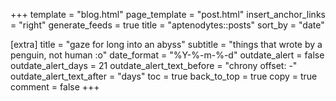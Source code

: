 +++
template = "blog.html"
page_template = "post.html"
insert_anchor_links = "right"
generate_feeds = true
title = "aptenodytes::posts"
sort_by = "date"

[extra]
title = "gaze for long into an abyss"
subtitle = "things that wrote by a penguin, not human :o"
date_format = "%Y-%-m-%-d"
outdate_alert = false
outdate_alert_days = 21
outdate_alert_text_before = "chrony offset: -"
outdate_alert_text_after = "days"
toc = true
back_to_top = true
copy = true
comment = false
+++

